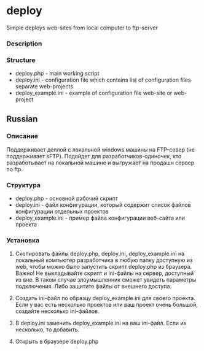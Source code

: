 deploy
======
Simple deploys web-sites from local computer to ftp-server

### Description

### Structure

- deploy.php - main working script
- deploy.ini - configuration file which contains list of configuration files separate web-projects
- deploy_example.ini - example of configuration file web-site or web-project

## Russian

### Описание

Поддерживает деплой с локальной windows машины на FTP-север (не поддерживает sFTP).
Подойдет для разработчиков-одиночек, кто разработывает на локальной машине и выгружает на продашн сервер по ftp.

### Структура

- deploy.php - основной рабочий скрипт
- deploy.ini - файл конфигурации, который содержит список файлов конфигурации отдельных проектов
- deploy_example.ini - пример файла конфигурации веб-сайта или проекта

### Установка

1. Скопировать файлы deploy.php, deploy.ini, deploy_example.ini на локальный компьютер разработчика в любую папку доступную из web, чтобы можно было запустить скрипт deploy.php из браузера.
Важно! Не выкладывайте скрипт и ini-файлы на сервер, доступный из вне. В таком случае злоумышленник сможет увидеть параметры подключения. Либо защитите файлы от внешнего доступа.

2. Создать ini-файл по образцу deploy_example.ini для своего проекта. Если у вас есть несколько проектов или ваш проект очень большой, создайте несколько ini-файлов.

3. В deploy.ini заменить deploy_example.ini на ваш ini-файл. Если их несколько, то добавить.

4. Открыть в браузере deploy.php